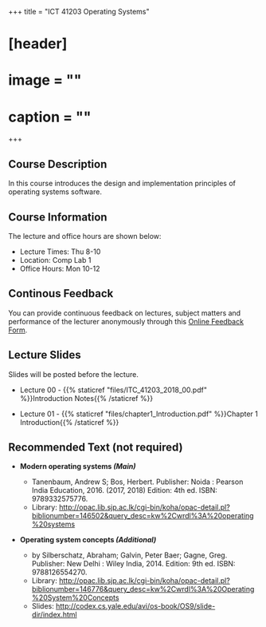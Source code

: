 +++
title = "ICT 41203 Operating Systems"

# [header]
# image = ""
# caption = ""
+++

## Course Description
In this course introduces the design and implementation principles of operating systems software.

## Course Information
The lecture and office hours are shown below:

- Lecture Times: Thu 8-10
- Location: Comp Lab 1
- Office Hours: Mon 10-12

## Continous Feedback
You can provide continuous feedback on lectures, subject matters and performance of the lecturer anonymously through this [Online Feedback Form](https://goo.gl/forms/QSDOHAaW6EHSk1bZ2).
 
## Lecture Slides
Slides will be posted before the lecture.

- Lecture 00 - {{% staticref "files/ITC_41203_2018_00.pdf" %}}Introduction Notes{{% /staticref %}}

- Lecture 01 - {{% staticref "files/chapter1_Introduction.pdf" %}}Chapter 1 Introduction{{% /staticref %}}

## Recommended Text (not required)

 - **Modern operating systems *(Main)***
   - Tanenbaum, Andrew S; Bos, Herbert.
Publisher: Noida : Pearson India Education, 2016. (2017, 2018)
Edition: 4th ed.
ISBN: 9789332575776.
   - Library: http://opac.lib.sjp.ac.lk/cgi-bin/koha/opac-detail.pl?biblionumber=146502&query_desc=kw%2Cwrdl%3A%20operating%20systems


- **Operating system concepts *(Additional)***
   - by Silberschatz, Abraham; Galvin, Peter Baer; Gagne, Greg.
Publisher: New Delhi : Wiley India, 2014. 
Edition: 9th ed.
ISBN: 9788126554270.
  - Library: http://opac.lib.sjp.ac.lk/cgi-bin/koha/opac-detail.pl?biblionumber=146776&query_desc=kw%2Cwrdl%3A%20Operating%20System%20Concepts
  - Slides: http://codex.cs.yale.edu/avi/os-book/OS9/slide-dir/index.html

